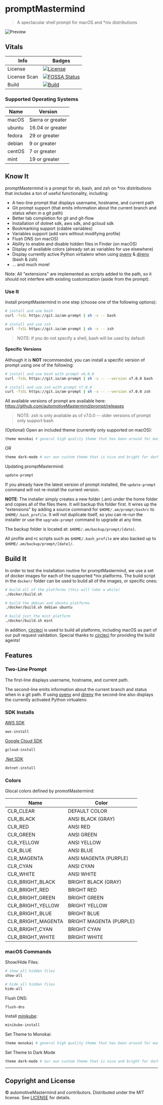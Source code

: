 # promptMastermind

> A spectacular shell prompt for macOS and *nix distributions

![Preview][preview-image]

## Vitals

| Info         | Badges                                    |
| ------------ | ----------------------------------------- |
| License      | [![License][license-image]][license-uri]  |
| License Scan | [![FOSSA Status][fossa-image]][fossa-uri] |
| Build        | [![Build][build-image]][build-uri]        |

### Supported Operating Systems

| Name   | Version           |
| ------ | ----------------- |
| macOS  | Sierra or greater |
| ubuntu | 16.04 or greater  |
| fedora | 29 or greater     |
| debian | 9 or greater      |
| centOS | 7 or greater      |
| mint   | 19 or greater     |

## Know It

promptMastermind is a prompt for sh, bash, and zsh on *nix distributions that includes a ton of useful functionality,
including:

* A two-line prompt that displays username, hostname, and current path
* Git prompt support (that emits information about the current branch and status when in a git path)
* Better tab completion for git and git-flow
* Installation of dotnet sdk, aws sdk, and gcloud sdk
* Bookmarking support (cdable variables)
* Variables support (add vars without modifying profile)
* Flush DNS (on macOS)
* Ability to enable and disable hidden files in Finder (on macOS)
* Display of available colors (already set as variables for use elsewhere)
* Display currently active Python virtialenv when using [pyenv][pyenv-url] & [direnv][direnv-url] (bash & zsh)
* ... and much more!

Note: All "extensions" are implemented as scripts added to the path, so it should not interfere with existing
customization (aside from the prompt).

### Use It

Install promptMastermind in one step (choose one of the following options):

``` sh
# install and use bash
curl -fsSL https://git.io/am-prompt | sh -s -- bash

# install and use zsh
curl -fsSL https://git.io/am-prompt | sh -s -- zsh
```

> NOTE: if you do not specify a shell, bash will be used by default

#### Specific Versions

Although it is **NOT** recommended, you can install a specific version of prompt using one of the following:

``` sh
# install and use bash with prompt v6.0.0
curl -fsSL https://git.io/am-prompt | sh -s -- --version v7.0.0 bash

# install and use zsh with prompt v7.0.0
curl -fsSL https://git.io/am-prompt | sh -s -- --version v7.0.0 zsh
```

All available versions of prompt are available here: https://github.com/automotiveMastermind/prompt/releases

> NOTE: zsh is only available as of v7.0.0 -- older versions of prompt only support bash

(Optional) Open an included theme (currently only supported on macOS):

``` sh
theme monokai # general high quality theme that has been around for many years
```

OR

```sh
theme dark-mode # our own custom theme that is nice and bright for dark mode on macOS
```

Updating promptMastermind:

``` sh
update-prompt
```

If you already have the latest version of prompt installed, the `update-prompt` command will not re-install the
current version.

**NOTE**: The installer simply creates a new folder (.am) under the home folder and copies all of the files
there. It will backup this folder first. It wires up the "extensions" by adding a source command for
`$HOME/.am/prompt/bashrc` to `$HOME/.bash_profile`. It will not duplicate itself, so you can re-run the
installer or use the `upgrade-prompt` command to upgrade at any time.

The backup folder is located at: `$HOME/.am/backup/prompt/[date]`.

All profile and rc scripts such as `$HOME/.bash_profile` are also backed up to `$HOME/.am/backup/prompt/[date]/`.

## Build It

In order to test the installation routine for promptMastermind, we use a set of docker images for each of the supported
*nix platforms. The build script in the `docker/` folder can be used to build all of the images, or specific ones:

```sh
# build all of the platforms (this will take a while)
./docker/build.sh

# build the debian and ubuntu platforms
./docker/build.sh debian ubuntu

# build just the mint platform
./docker/build.sh mint
```

In addition, [circleci][circleci-uri] is used to build all platforms, including macOS as part of our pull request
validation. Special thanks to [circleci][circleci-uri] for providing the build agents!

## Features

### Two-Line Prompt

The first-line displays username, hostname, and current path.

The second-line emits information about the current branch and status when in a git path. If using [pyenv][pyenv-url] and [direnv][direnv-url] the second-line also displays the currently activated Python virtualenv.

### SDK Installs

[AWS SDK][aws-sdk-url]

```sh
aws-install
```

[Google Cloud SDK][gcloud-sdk-url]

```sh
gcloud-install
```

[.Net SDK][dotnet-sdk-url]

```sh
dotnet-install
```

### Colors

Glocal colors defined by promotMastermind:

| Name               | Color                   |
| ------------------ | ----------------------- |
| CLR_CLEAR          | DEFAULT COLOR           |
| CLR_BLACK          | ANSI BLACK (GRAY)       |
| CLR_RED            | ANSI RED                |
| CLR_GREEN          | ANSI GREEN              |
| CLR_YELLOW         | ANSI YELLOW             |
| CLR_BLUE           | ANSI BLUE               |
| CLR_MAGENTA        | ANSI MAGENTA (PURPLE)   |
| CLR_CYAN           | ANSI CYAN               |
| CLR_WHITE          | ANSI WHITE              |
| CLR_BRIGHT_BLACK   | BRIGHT BLACK (GRAY)     |
| CLR_BRIGHT_RED     | BRIGHT RED              |
| CLR_BRIGHT_GREEN   | BRIGHT GREEN            |
| CLR_BRIGHT_YELLOW  | BRIGHT YELLOW           |
| CLR_BRIGHT_BLUE    | BRIGHT BLUE             |
| CLR_BRIGHT_MAGENTA | BRIGHT MAGENTA (PURPLE) |
| CLR_BRIGHT_CYAN    | BRIGHT CYAN             |
| CLR_BRIGHT_WHITE   | BRIGHT WHITE            |

### macOS Commands

Show/Hide Files:

```sh
# show all hidden files
show-all

# hide all hidden files
hide-all
```

Flush DNS:

```she
flush-dns
```

Install [minikube][minikube-url]:

```sh
minikube-install
```

Set Theme to Monokai:
```sh
theme monokai # general high quality theme that has been around for many years
```

Set Theme to Dark Mode
```sh
theme dark-mode # our own custom theme that is nice and bright for dark mode on macOS
```
---

## Copyright and License

&copy; automotiveMastermind and contributors. Distributed under the MIT license. See [LICENSE][license-uri] for details.

[license-image]: https://img.shields.io/badge/license-MIT-blue.svg
[license-uri]: LICENSE

[build-image]: https://circleci.com/gh/automotiveMastermind/prompt.svg?style=svg
[build-uri]: https://circleci.com/gh/automotiveMastermind/prompt
[circleci-uri]: https://circleci.com

[preview-image]: https://user-images.githubusercontent.com/1803684/60201230-a8241300-97fc-11e9-8cb6-613cd31d914f.png

[fossa-image]: https://app.fossa.com/api/projects/custom%2B12139%2Fgit%40github.com%3AautomotiveMastermind%2Fprompt.git.svg?type=shield
[fossa-uri]: https://app.fossa.com/projects/custom%2B12139%2Fgit%40github.com%3AautomotiveMastermind%2Fprompt.git?ref=badge_shield
[pyenv-url]: https://github.com/pyenv/pyenv
[direnv-url]: https://github.com/direnv/direnv/wiki/Python
[minikube-url]: https://minikube.sigs.k8s.io/docs/
[aws-sdk-url]: https://github.com/aws/aws-cli
[gcloud-sdk-url]: https://cloud.google.com/sdk/install
[dotnet-sdk-url]: https://github.com/dotnet/installer
